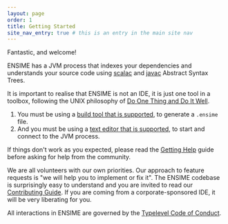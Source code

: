 ```yaml
---
layout: page
order: 1
title: Getting Started
site_nav_entry: true # this is an entry in the main site nav
---
```


Fantastic, and welcome!

ENSIME has a JVM process that indexes your dependencies and understands your source code using [scalac](http://www.scala-lang.org/files/archive/nightly/docs/compiler/index.html#scala.tools.nsc.interactive.package) and [javac](https://docs.oracle.com/javase/8/docs/jdk/api/javac/tree/) Abstract Syntax Trees.

It is important to realise that ENSIME is not an IDE, it is just one tool in a toolbox, following the UNIX philosophy of [Do One Thing and Do It Well](https://en.wikipedia.org/wiki/Unix_philosophy#Do_One_Thing_and_Do_It_Well).

1. You must be using a [build tool that is supported](/build_tools/), to generate a `.ensime` file.
2. And you must be using a [text editor that is supported](/editors/), to start and connect to the JVM process.

If things don't work as you expected, please read the [Getting Help](/getting_help) guide before asking for help from the community.

We are all volunteers with our own priorities. Our approach to feature requests is "we will help you to implement or fix it". The ENSIME codebase is surprisingly easy to understand and you are invited to read our [Contributing Guide](/contributing). If you are coming from a corporate-sponsored IDE, it will be very liberating for you.

All interactions in ENSIME are governed by the [Typelevel Code of Conduct](http://typelevel.org/conduct.html).
